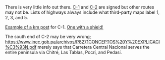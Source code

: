 There is very little info out there. [C-1](https://www.google.com/maps/@8.0999583,-80.965747,3a,29.9y,306.68h,117.55t/data=!3m6!1e1!3m4!1s3vCrNVYWHxsYuqEJseKp0Q!2e0!7i16384!8i8192?entry=ttu) and [C-2](https://www.google.com/maps/@7.7740552,-80.2756466,3a,41.4y,215.45h,113.49t/data=!3m6!1e1!3m4!1sPCV3FJ2b8o-ZSZ2tIDhkEw!2e0!7i16384!8i8192?entry=ttu) are signed but other routes may not be. Lists of highways always include what third-party maps label 1, 2, 3, and 5.

[Example of a km post](https://www.google.com/maps/@8.3881962,-82.2034243,3a,15y,185.8h,83.43t/data=!3m6!1e1!3m4!1sVaemAxPruNzgdC1RvT0H_g!2e0!7i16384!8i8192?entry=ttu) for C-1. [One with a shield!](https://www.google.com/maps/@8.2007782,-81.1819299,3a,15y,318.68h,87.83t/data=!3m6!1e1!3m4!1suz8TncObveDA4N34X2Uv_A!2e0!7i16384!8i8192?entry=ttu)

The south end of C-2 may be very wrong; https://www.inec.gob.pa/archivos/P8271CONCEPTOS%20Y%20EXPLICACI%C3%93N.pdf merely says that Carretera Central Nacional serves the entire peninsula via Chitré, Las Tablas, Pocrí, and Pedasí.
